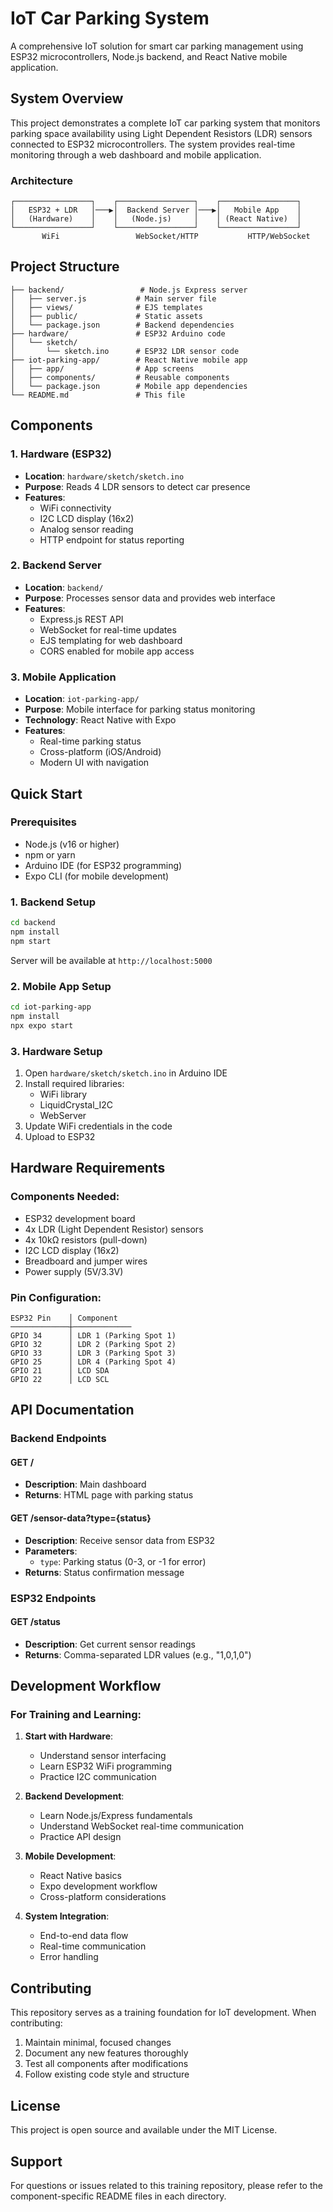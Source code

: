 # IoT Car Parking System

A comprehensive IoT solution for smart car parking management using ESP32 microcontrollers, Node.js backend, and React Native mobile application.

## System Overview

This project demonstrates a complete IoT car parking system that monitors parking space availability using Light Dependent Resistors (LDR) sensors connected to ESP32 microcontrollers. The system provides real-time monitoring through a web dashboard and mobile application.

### Architecture

```
┌─────────────────┐    ┌─────────────────┐    ┌─────────────────┐
│   ESP32 + LDR   │───▶│  Backend Server │───▶│   Mobile App    │
│   (Hardware)    │    │   (Node.js)     │    │ (React Native)  │
└─────────────────┘    └─────────────────┘    └─────────────────┘
       WiFi                 WebSocket/HTTP           HTTP/WebSocket
```

## Project Structure

```
├── backend/                 # Node.js Express server
│   ├── server.js           # Main server file
│   ├── views/              # EJS templates
│   ├── public/             # Static assets
│   └── package.json        # Backend dependencies
├── hardware/               # ESP32 Arduino code
│   └── sketch/
│       └── sketch.ino      # ESP32 LDR sensor code
├── iot-parking-app/        # React Native mobile app
│   ├── app/                # App screens
│   ├── components/         # Reusable components
│   └── package.json        # Mobile app dependencies
└── README.md               # This file
```

## Components

### 1. Hardware (ESP32)
- **Location**: `hardware/sketch/sketch.ino`
- **Purpose**: Reads 4 LDR sensors to detect car presence
- **Features**:
  - WiFi connectivity
  - I2C LCD display (16x2)
  - Analog sensor reading
  - HTTP endpoint for status reporting

### 2. Backend Server
- **Location**: `backend/`
- **Purpose**: Processes sensor data and provides web interface
- **Features**:
  - Express.js REST API
  - WebSocket for real-time updates
  - EJS templating for web dashboard
  - CORS enabled for mobile app access

### 3. Mobile Application
- **Location**: `iot-parking-app/`
- **Purpose**: Mobile interface for parking status monitoring
- **Technology**: React Native with Expo
- **Features**:
  - Real-time parking status
  - Cross-platform (iOS/Android)
  - Modern UI with navigation

## Quick Start

### Prerequisites
- Node.js (v16 or higher)
- npm or yarn
- Arduino IDE (for ESP32 programming)
- Expo CLI (for mobile development)

### 1. Backend Setup
```bash
cd backend
npm install
npm start
```
Server will be available at `http://localhost:5000`

### 2. Mobile App Setup
```bash
cd iot-parking-app
npm install
npx expo start
```

### 3. Hardware Setup
1. Open `hardware/sketch/sketch.ino` in Arduino IDE
2. Install required libraries:
   - WiFi library
   - LiquidCrystal_I2C
   - WebServer
3. Update WiFi credentials in the code
4. Upload to ESP32

## Hardware Requirements

### Components Needed:
- ESP32 development board
- 4x LDR (Light Dependent Resistor) sensors
- 4x 10kΩ resistors (pull-down)
- I2C LCD display (16x2)
- Breadboard and jumper wires
- Power supply (5V/3.3V)

### Pin Configuration:
```
ESP32 Pin    │ Component
─────────────┼─────────────
GPIO 34      │ LDR 1 (Parking Spot 1)
GPIO 32      │ LDR 2 (Parking Spot 2)
GPIO 33      │ LDR 3 (Parking Spot 3)
GPIO 25      │ LDR 4 (Parking Spot 4)
GPIO 21      │ LCD SDA
GPIO 22      │ LCD SCL
```

## API Documentation

### Backend Endpoints

#### GET /
- **Description**: Main dashboard
- **Returns**: HTML page with parking status

#### GET /sensor-data?type={status}
- **Description**: Receive sensor data from ESP32
- **Parameters**:
  - `type`: Parking status (0-3, or -1 for error)
- **Returns**: Status confirmation message

### ESP32 Endpoints

#### GET /status
- **Description**: Get current sensor readings
- **Returns**: Comma-separated LDR values (e.g., "1,0,1,0")

## Development Workflow

### For Training and Learning:

1. **Start with Hardware**:
   - Understand sensor interfacing
   - Learn ESP32 WiFi programming
   - Practice I2C communication

2. **Backend Development**:
   - Learn Node.js/Express fundamentals
   - Understand WebSocket real-time communication
   - Practice API design

3. **Mobile Development**:
   - React Native basics
   - Expo development workflow
   - Cross-platform considerations

4. **System Integration**:
   - End-to-end data flow
   - Real-time communication
   - Error handling

## Contributing

This repository serves as a training foundation for IoT development. When contributing:

1. Maintain minimal, focused changes
2. Document any new features thoroughly
3. Test all components after modifications
4. Follow existing code style and structure

## License

This project is open source and available under the MIT License.

## Support

For questions or issues related to this training repository, please refer to the component-specific README files in each directory.